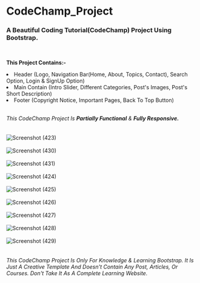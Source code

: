 # CodeChamp_Project
<h3><b>A Beautiful Coding Tutorial(CodeChamp) Project Using Bootstrap.</i></b></h3>
<br>

<b>This Project Contains:-</b>

<li>Header (Logo, Navigation Bar(Home, About, Topics, Contact), Search Option, Login & SignUp Option)</li>
<li>Main Contain (Intro Slider, Different Categories, Post's Images, Post's Short Description)</li>
<li>Footer (Copyright Notice, Important Pages, Back To Top Button)</li>
<br>

<i>This CodeChamp Project Is <b>Partially Functional</b> & <b>Fully Responsive.</i></b>
<br><br><br>
![Screenshot (423)](https://user-images.githubusercontent.com/85762282/156896812-03496b54-18f0-4898-ad2b-20f14fb1c7ce.png)
<br><br>
![Screenshot (430)](https://user-images.githubusercontent.com/85762282/156896815-b74610b2-cff4-425b-81b9-ee13e65e8c27.png)
<br><br>
![Screenshot (431)](https://user-images.githubusercontent.com/85762282/156896817-5f7ab612-7fc1-4fc8-abf4-12bcb727fb6d.png)
<br><br>
![Screenshot (424)](https://user-images.githubusercontent.com/85762282/156896848-2d95b63c-5ff2-4d8e-a982-54daef123a11.png)
<br><br>
![Screenshot (425)](https://user-images.githubusercontent.com/85762282/156896849-9e8a7831-3d91-4396-b9cf-4892945c41b0.png)
<br><br>
![Screenshot (426)](https://user-images.githubusercontent.com/85762282/156896850-6a3bbf88-a88e-41df-a4ac-b44aee9b6200.png)
<br><br>
![Screenshot (427)](https://user-images.githubusercontent.com/85762282/156896852-4639c3cd-e914-4040-a050-62872600193f.png)
<br><br>
![Screenshot (428)](https://user-images.githubusercontent.com/85762282/156896853-ef9fd86e-8c4e-4bca-9b1f-74d5d9ade6a2.png)
<br><br>
![Screenshot (429)](https://user-images.githubusercontent.com/85762282/156896854-b7a2abb6-3e7e-48e6-9da8-250e6966f4fa.png)
<br><br><br>
<i>This CodeChamp Project Is Only For Knowledge & Learning Bootstrap. It Is Just A Creative Template And Doesn't Contain Any Post, Articles, Or Courses. Don't Take It As A Complete Learning Website.</i>
<br><br>

